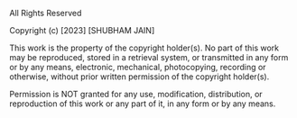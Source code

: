 All Rights Reserved

Copyright (c) [2023] [SHUBHAM JAIN]

This work is the property of the copyright holder(s). No part of this work may be reproduced, stored in a retrieval system, or transmitted in any form or by any means, electronic, mechanical, photocopying, recording or otherwise, without prior written permission of the copyright holder(s).

Permission is NOT granted for any use, modification, distribution, or reproduction of this work or any part of it, in any form or by any means.
